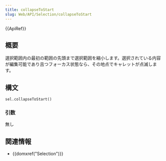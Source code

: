 ```yaml
---
title: collapseToStart
slug: Web/API/Selection/collapseToStart
---
```

{{ApiRef}}

## 概要

選択範囲内の最初の範囲の先頭まで選択範囲を縮小します。選択されている内容が編集可能であり且つフォーカス状態なら、その地点でキャレットが点滅します。

## 構文

```
sel.collapseToStart()
```

### 引数

無し

## 関連情報

- {{domxref("Selection")}}
